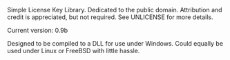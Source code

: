Simple License Key Library.
Dedicated to the public domain. Attribution and credit is appreciated, but not required. See UNLICENSE for more details.

Current version: 0.9b

Designed to be compiled to a DLL for use under Windows. Could equally be used under Linux or FreeBSD with little hassle.
